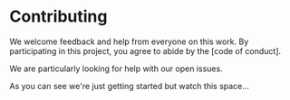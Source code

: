 # Contributing

We welcome feedback and help from everyone on this work. By participating in this project, you
agree to abide by the [code of conduct].

We are particularly looking for help with our open issues.

As you can see we're just getting started but watch this space...
